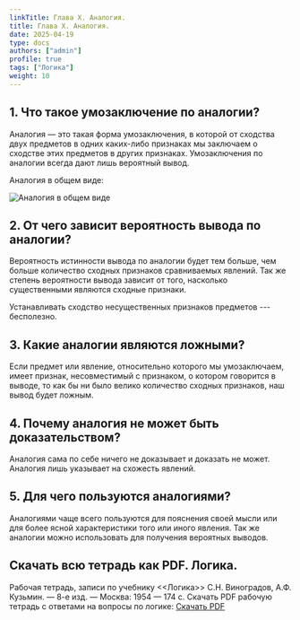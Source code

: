 ```yaml
---
linkTitle: Глава X. Аналогия.
title: Глава X. Аналогия.
date: 2025-04-19
type: docs
authors: ["admin"]
profile: true
tags: ["Логика"]
weight: 10
---
```


## 1. Что такое умозаключение по аналогии?

Аналогия — это такая форма умозаключения, в которой от сходства двух предметов в одних каких-либо признаках мы заключаем о сходстве этих предметов в других признаках. Умозаключения по аналогии всегда дают лишь вероятный вывод.

Аналогия в общем виде:

![Аналогия в общем виде](/uploads/img25may/Log24-analogia.webp)

## 2. От чего зависит вероятность вывода по аналогии?

Вероятность истинности вывода по аналогии будет тем больше, чем больше  количество сходных признаков сравниваемых явлений. Так же степень вероятности вывода зависит от того, насколько существенными являются сходные признаки.

Устанавливать сходство несущественных признаков предметов --- бесполезно.

## 3. Какие аналогии являются ложными?

Если предмет или явление, относительно которого мы умозаключаем, имеет признак, несовместимый с признаком, о котором говорится в выводе, то как бы ни было велико количество сходных признаков, наш вывод будет ложным.

## 4. Почему аналогия не может быть доказательством?

Аналогия сама по себе ничего не доказывает и доказать не может. Аналогия лишь указывает на схожесть явлений.

## 5. Для чего пользуются аналогиями?

Аналогиями чаще всего пользуются для пояснения своей мысли или для более ясной характеристики того или иного явления. Так же аналогии можно использовать для получения вероятных выводов.

## Скачать всю тетрадь как PDF. Логика.

Рабочая тетрадь, записи по учебнику <<Логика>> С.Н. Виноградов, А.Ф. Кузьмин. — 8-е изд. — Москва: 1954 — 174 c. Скачать PDF рабочую тетрадь с ответами на вопросы по логике: [Скачать PDF](/uploads/Logika-Vladin-2024.pdf)